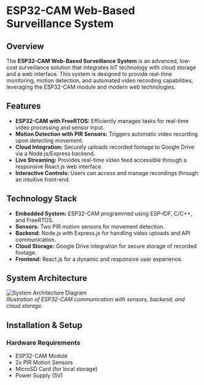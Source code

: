# ESP32-CAM Web-Based Surveillance System

## Overview
The **ESP32-CAM Web-Based Surveillance System** is an advanced, low-cost surveillance solution that integrates IoT technology with cloud storage and a web interface. This system is designed to provide real-time monitoring, motion detection, and automated video recording capabilities, leveraging the ESP32-CAM module and modern web technologies.

## Features
- **ESP32-CAM with FreeRTOS:** Efficiently manages tasks for real-time video processing and sensor input.
- **Motion Detection with PIR Sensors:** Triggers automatic video recording upon detecting movement.
- **Cloud Integration:** Securely uploads recorded footage to Google Drive via a Node.js/Express backend.
- **Live Streaming:** Provides real-time video feed accessible through a responsive React.js web interface.
- **Interactive Controls:** Users can access and manage recordings through an intuitive front-end.

## Technology Stack
- **Embedded System:** ESP32-CAM programmed using ESP-IDF, C/C++, and FreeRTOS.
- **Sensors:** Two PIR motion sensors for movement detection.
- **Backend:** Node.js with Express.js for handling video uploads and API communication.
- **Cloud Storage:** Google Drive integration for secure storage of recorded footage.
- **Frontend:** React.js for a dynamic and responsive user experience.

## System Architecture
![System Architecture Diagram](path/to/system_architecture_image.png)  
*Illustration of ESP32-CAM communication with sensors, backend, and cloud storage.*

## Installation & Setup
### Hardware Requirements
- ESP32-CAM Module
- 2x PIR Motion Sensors
- MicroSD Card (for local storage)
- Power Supply (5V)





